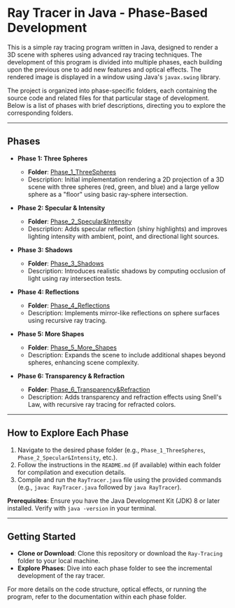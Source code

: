 # Ray Tracer in Java - Phase-Based Development

This is a simple ray tracing program written in Java, designed to render a 3D scene with spheres using advanced ray tracing techniques. The development of this program is divided into multiple phases, each building upon the previous one to add new features and optical effects. The rendered image is displayed in a window using Java's `javax.swing` library.

The project is organized into phase-specific folders, each containing the source code and related files for that particular stage of development. Below is a list of phases with brief descriptions, directing you to explore the corresponding folders.

---

## Phases

- **Phase 1: Three Spheres**

  - **Folder**: [Phase_1_ThreeSpheres](Phase_1_ThreeSpheres)
  - Description: Initial implementation rendering a 2D projection of a 3D scene with three spheres (red, green, and blue) and a large yellow sphere as a "floor" using basic ray-sphere intersection.

- **Phase 2: Specular & Intensity**

  - **Folder**: [Phase_2_Specular&Intensity](Phase_2_Specular&Intensity)
  - Description: Adds specular reflection (shiny highlights) and improves lighting intensity with ambient, point, and directional light sources.

- **Phase 3: Shadows**

  - **Folder**: [Phase_3_Shadows](Phase_3_Shadows)
  - Description: Introduces realistic shadows by computing occlusion of light using ray intersection tests.

- **Phase 4: Reflections**

  - **Folder**: [Phase_4_Reflections](Phase_4_Reflections)
  - Description: Implements mirror-like reflections on sphere surfaces using recursive ray tracing.

- **Phase 5: More Shapes**

  - **Folder**: [Phase_5_More_Shapes](Phase_5_More_Shapes)
  - Description: Expands the scene to include additional shapes beyond spheres, enhancing scene complexity.

- **Phase 6: Transparency & Refraction**
  - **Folder**: [Phase_6_Transparency&Refraction](Phase_6_Transparency&Refraction)
  - Description: Adds transparency and refraction effects using Snell's Law, with recursive ray tracing for refracted colors.

---

## How to Explore Each Phase

1. Navigate to the desired phase folder (e.g., `Phase_1_ThreeSpheres`, `Phase_2_Specular&Intensity`, etc.).
2. Follow the instructions in the `README.md` (if available) within each folder for compilation and execution details.
3. Compile and run the `RayTracer.java` file using the provided commands (e.g., `javac RayTracer.java` followed by `java RayTracer`).

**Prerequisites**: Ensure you have the Java Development Kit (JDK) 8 or later installed. Verify with `java -version` in your terminal.

---

## Getting Started

- **Clone or Download**: Clone this repository or download the `Ray-Tracing` folder to your local machine.
- **Explore Phases**: Dive into each phase folder to see the incremental development of the ray tracer.

For more details on the code structure, optical effects, or running the program, refer to the documentation within each phase folder.
